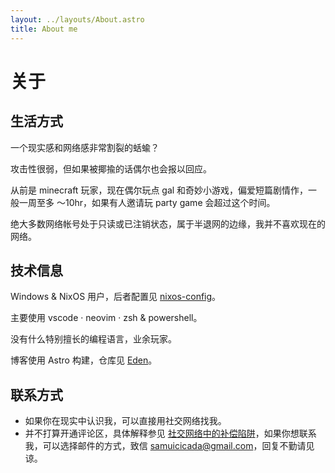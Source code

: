 ```yaml
---
layout: ../layouts/About.astro
title: About me
---
```


# 关于

## 生活方式

一个现实感和网络感非常割裂的蛞蝓？

攻击性很弱，但如果被揶揄的话偶尔也会报以回应。

从前是 minecraft 玩家，现在偶尔玩点 gal 和奇妙小游戏，偏爱短篇剧情作，一般一周至多 ～10hr，如果有人邀请玩 party game 会超过这个时间。

绝大多数网络帐号处于只读或已注销状态，属于半退网的边缘，我并不喜欢现在的网络。

## 技术信息

Windows & NixOS 用户，后者配置见 [nixos-config][nixos-config]。

主要使用 vscode · neovim · zsh & powershell。

没有什么特别擅长的编程语言，业余玩家。

博客使用 Astro 构建，仓库见 [Eden][Eden]。

## 联系方式

- 如果你在现实中认识我，可以直接用社交网络找我。
- 并不打算开通评论区，具体解释参见 [社交网络中的补偿陷阱]()，如果你想联系我，可以选择邮件的方式，致信 samuicicada@gmail.com，回复不勤请见谅。

[nixos-config]: https://github.com/chillcicada/nixos-config
[Eden]: https://github.com/emillc/eden
